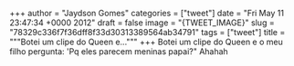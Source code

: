 
+++
author = "Jaydson Gomes"
categories = ["tweet"]
date = "Fri May 11 23:47:34 +0000 2012"
draft = false
image = "{TWEET_IMAGE}"
slug = "78329c336f7f36dff8f33d30313389564ab34791"
tags = ["tweet"]
title = """Botei um clipe do Queen e..."""
+++
Botei um clipe do Queen e o meu filho pergunta: 'Pq eles parecem meninas papai?" Ahahah
